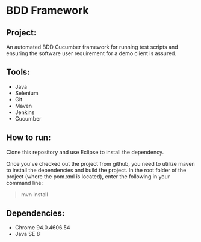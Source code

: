 # BDD Framework

## Project:
An automated BDD Cucumber framework for running test scripts and ensuring the software user requirement for a demo client is assured.

## Tools: 
* Java
* Selenium
* Git
* Maven
* Jenkins
* Cucumber

## How to run:
Clone this repository and use Eclipse to install the dependency.

Once you've checked out the project from github, you need to utilize maven to install the dependencies and build the project. In the root folder of the project (where the pom.xml is located), enter the following in your command line:
> mvn install

## Dependencies:
- Chrome 94.0.4606.54
- Java SE 8
